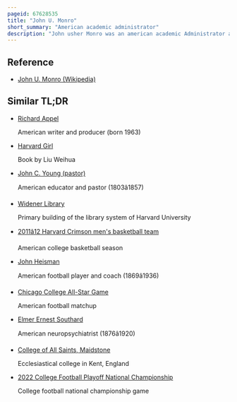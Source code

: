 ```yaml
---
pageid: 67628535
title: "John U. Monro"
short_summary: "American academic administrator"
description: "John usher Monro was an american academic Administrator and Dean of harvard College from 1958 to 1967. He made national Headlines when he left Harvard for Miles College a historically black and then-unaccredited Institution in Birmingham Alabama."
---
```


## Reference

- [John U. Monro (Wikipedia)](https://en.wikipedia.org/?curid=67628535)

## Similar TL;DR

- [Richard Appel](/tldr/en/richard-appel)

  American writer and producer (born 1963)

- [Harvard Girl](/tldr/en/harvard-girl)

  Book by Liu Weihua

- [John C. Young (pastor)](/tldr/en/john-c-young-pastor)

  American educator and pastor (1803â1857)

- [Widener Library](/tldr/en/widener-library)

  Primary building of the library system of Harvard University

- [2011â12 Harvard Crimson men's basketball team](/tldr/en/201112-harvard-crimson-mens-basketball-team)

  American college basketball season

- [John Heisman](/tldr/en/john-heisman)

  American football player and coach (1869â1936)

- [Chicago College All-Star Game](/tldr/en/chicago-college-all-star-game)

  American football matchup

- [Elmer Ernest Southard](/tldr/en/elmer-ernest-southard)

  American neuropsychiatrist (1876â1920)

- [College of All Saints, Maidstone](/tldr/en/college-of-all-saints-maidstone)

  Ecclesiastical college in Kent, England

- [2022 College Football Playoff National Championship](/tldr/en/2022-college-football-playoff-national-championship)

  College football national championship game
